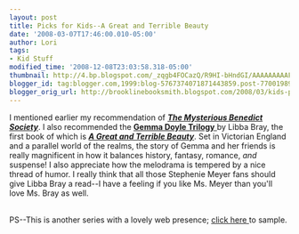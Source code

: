 ```yaml
---
layout: post
title: Picks for Kids--A Great and Terrible Beauty
date: '2008-03-07T17:46:00.010-05:00'
author: Lori
tags:
- Kid Stuff
modified_time: '2008-12-08T23:03:58.318-05:00'
thumbnail: http://4.bp.blogspot.com/_zqgb4FOCazQ/R9HI-bHndGI/AAAAAAAAAFM/SWxfABZugKk/s72-c/beauty.jpg
blogger_id: tag:blogger.com,1999:blog-5767374071871443859.post-7700198921771156652
blogger_orig_url: http://brooklinebooksmith.blogspot.com/2008/03/kids-picks-part-two.html
---
```


<a href="http://4.bp.blogspot.com/_zqgb4FOCazQ/R9HI-bHndGI/AAAAAAAAAFM/SWxfABZugKk/s1600-h/beauty.jpg"><img id="BLOGGER_PHOTO_ID_5175138421582558306" style="FLOAT: right; MARGIN: 0px 0px 10px 10px; CURSOR: hand" alt="" src="http://4.bp.blogspot.com/_zqgb4FOCazQ/R9HI-bHndGI/AAAAAAAAAFM/SWxfABZugKk/s320/beauty.jpg" border="0" /></a> I mentioned earlier my recommendation of <strong><em><a href="http://brookline.booksense.com/NASApp/store/Product?s=showproduct&amp;isbn=9780316003957">The Mysterious Benedict Society</a></em></strong>. I also recommended the <a href="http://www.randomhouse.com/teens/gemmadoyle/home.php"><strong>Gemma Doyle Trilogy</strong> </a>by Libba Bray, the first book of which is <strong><em><a href="http://brookline.booksense.com/NASApp/store/Product?s=showproduct&amp;isbn=9780385732314">A Great and Terrible Beauty</a></em></strong>. Set in Victorian England and a parallel world of the realms, the story of Gemma and her friends is really magnificent in how it balances history, fantasy, romance, <em>and</em> suspense! I also appreciate how the melodrama is tempered by a nice thread of humor. I really think that all those Stephenie Meyer fans should give Libba Bray a read--I have a feeling if you like Ms. Meyer than you'll love Ms. Bray as well.<br /><div></div><br /><div>PS--This is another series with a lovely web presence; <a href="http://www.randomhouse.com/teens/gemmadoyle/home.php">click here </a>to sample. </div>